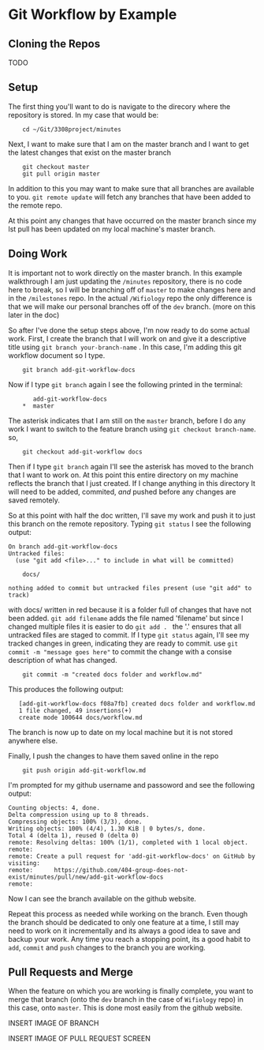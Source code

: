 # Git Workflow by Example

## Cloning the Repos

TODO

## Setup

The first thing you'll want to do is navigate to the direcory where the repository is stored. In my case that would be:
```
    cd ~/Git/3308project/minutes 
```

Next, I want to make sure that I am on the master branch and I want to get the latest changes that exist on the master branch
```
    git checkout master
    git pull origin master
```

In addition to this you may want to make sure that all branches are available to you. `git remote update` will fetch any branches that have been added to the remote repo. 

At this point any changes that have occurred on the master branch since my lst pull has been updated on my local machine's master branch. 

## Doing Work

It is important not to work directly on the master branch. In this example walkthrough I am just updating the `/minutes` repository, there is no code here to break, so I will be branching off of `master` to make changes here and in the `/milestones` repo. In the actual `/Wifiology` repo the only difference is that we will make our personal branches off of the `dev` branch. (more on this later in the doc)

So after I've done the setup steps above, I'm now ready to do some actual work.
First, I create the branch that I will work on and give it a descriptive title using `git branch your-branch-name` . In this case, I'm adding this git workflow document so I type.
```
    git branch add-git-workflow-docs
```

Now if I type `git branch` again I see the following printed in the terminal:
```
       add-git-workflow-docs
    *  master

```

The asterisk indicates that I am still on the `master` branch, before I do any work I want to switch to the feature branch using `git checkout branch-name`.
so,
```
    git checkout add-git-workflow docs
```

Then if I type `git branch` again I'll see the asterisk has moved to the branch that I want to work on. At this point this entire directory on my machine reflects the branch that I just created. If I change anything in this directory It will need to be added, commited, *and* pushed before any changes are saved remotely.

So at this point with half the doc written, I'll save my work and push it to just this branch on the remote repository. Typing `git status` I see the following output:
```
On branch add-git-workflow-docs
Untracked files:
  (use "git add <file>..." to include in what will be committed)

	docs/

nothing added to commit but untracked files present (use "git add" to track)

```
with docs/ written in red because it is a folder full of changes that have not been added. `git add filename` adds the file named 'filename' but since I changed multiple files it is easier to do `git add . ` the '.' ensures that all untracked files are staged to commit. If I type `git status` again, I'll see my tracked changes in green, indicating they are ready to commit. use `git commit -m "message goes here"` to commit the change with a consise description of what has changed.

```
    git commit -m "created docs folder and workflow.md"
```

This produces the following output:
```
   [add-git-workflow-docs f08a7fb] created docs folder and workflow.md
   1 file changed, 49 insertions(+)
   create mode 100644 docs/workflow.md
```
The branch is now up to date on my local machine but it is not stored anywhere else.

Finally, I push the changes to have them saved online in the repo
```
    git push origin add-git-workflow.md
```

I'm prompted for my github username and passoword and see the following output:
```
Counting objects: 4, done.
Delta compression using up to 8 threads.
Compressing objects: 100% (3/3), done.
Writing objects: 100% (4/4), 1.30 KiB | 0 bytes/s, done.
Total 4 (delta 1), reused 0 (delta 0)
remote: Resolving deltas: 100% (1/1), completed with 1 local object.
remote: 
remote: Create a pull request for 'add-git-workflow-docs' on GitHub by visiting:
remote:      https://github.com/404-group-does-not-exist/minutes/pull/new/add-git-workflow-docs
remote: 
```

Now I can see the branch available on the github website.

Repeat this process as needed while working on the branch. Even though the branch should be dedicated to only one feature at a time, I still may need to work on it incrementally and its always a good idea to save and backup your work. Any time you reach a stopping point, its a good habit to `add`, `commit` and `push` changes to the branch you are working.

## Pull Requests and Merge

When the feature on which you are working is finally complete, you want to merge that branch (onto the `dev` branch in the case of `Wifiology` repo) in this case, onto `master`. This is done most easily from the github website.

INSERT IMAGE OF BRANCH

INSERT IMAGE OF PULL REQUEST SCREEN


